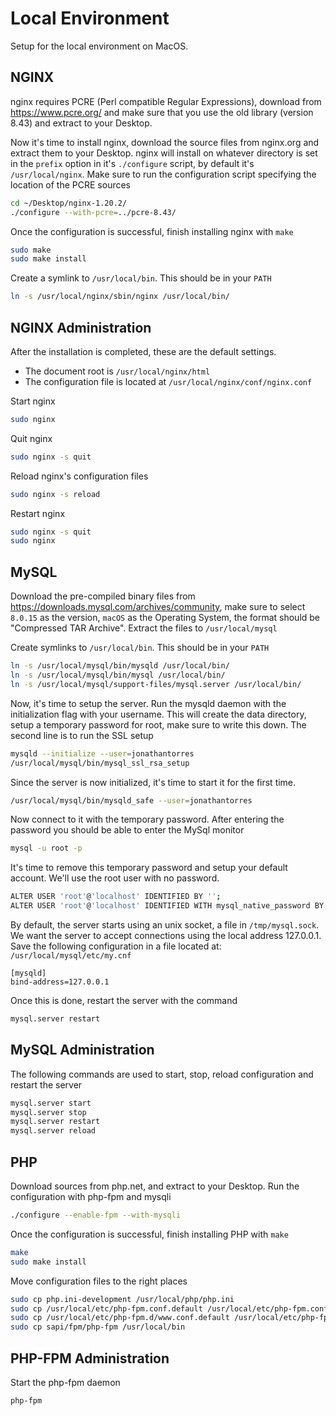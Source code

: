 # Local Environment
Setup for the local environment on MacOS.

## NGINX
nginx requires PCRE (Perl compatible Regular Expressions), download from https://www.pcre.org/ and make sure that you use the old library (version 8.43) and extract to your Desktop.

Now it's time to install nginx, download the source files from nginx.org and extract them to your Desktop. nginx will install on whatever directory is set in the `prefix` option in it's `./configure` script, by default it's `/usr/local/nginx`. Make sure to run the configuration script specifying the location of the PCRE sources
```bash
cd ~/Desktop/nginx-1.20.2/
./configure --with-pcre=../pcre-8.43/
```

Once the configuration is successful, finish installing nginx with `make`
```bash
sudo make
sudo make install
```

Create a symlink to `/usr/local/bin`. This should be in your `PATH`
```bash
ln -s /usr/local/nginx/sbin/nginx /usr/local/bin/
```

## NGINX Administration
After the installation is completed, these are the default settings.
- The document root is `/usr/local/nginx/html`
- The configuration file is located at `/usr/local/nginx/conf/nginx.conf`

Start nginx
```bash
sudo nginx
```

Quit nginx
```bash
sudo nginx -s quit
```

Reload nginx's configuration files
```bash
sudo nginx -s reload
```

Restart nginx
```bash
sudo nginx -s quit
sudo nginx
```

## MySQL
Download the pre-compiled binary files from https://downloads.mysql.com/archives/community, make sure to select `8.0.15` as the version, `macOS` as the Operating System, the format should be "Compressed TAR Archive". Extract the files to `/usr/local/mysql`

Create symlinks to `/usr/local/bin`. This should be in your `PATH`
```bash
ln -s /usr/local/mysql/bin/mysqld /usr/local/bin/
ln -s /usr/local/mysql/bin/mysql /usr/local/bin/
ln -s /usr/local/mysql/support-files/mysql.server /usr/local/bin/
```

Now, it's time to setup the server. Run the mysqld daemon with the initialization flag with your username. This will create the data directory, setup a temporary password for root, make sure to write this down. The second line is to run the SSL setup
```bash
mysqld --initialize --user=jonathantorres
/usr/local/mysql/bin/mysql_ssl_rsa_setup
```

Since the server is now initialized, it's time to start it for the first time.
```bash
/usr/local/mysql/bin/mysqld_safe --user=jonathantorres
```

Now connect to it with the temporary password. After entering the password you should be able to enter the MySql monitor
```bash
mysql -u root -p
```

It's time to remove this temporary password and setup your default account. We'll use the root user with no password.
```bash
ALTER USER 'root'@'localhost' IDENTIFIED BY '';
ALTER USER 'root'@'localhost' IDENTIFIED WITH mysql_native_password BY '';
```

By default, the server starts using an unix socket, a file in `/tmp/mysql.sock`. We want the server to accept connections using the local address 127.0.0.1. Save the following configuration in a file located at: `/usr/local/mysql/etc/my.cnf`
```
[mysqld]
bind-address=127.0.0.1
```

Once this is done, restart the server with the command
```bash
mysql.server restart
```

## MySQL Administration
The following commands are used to start, stop, reload configuration and restart the server
```bash
mysql.server start
mysql.server stop
mysql.server restart
mysql.server reload
```

## PHP
Download sources from php.net, and extract to your Desktop. Run the configuration with php-fpm and mysqli
```bash
./configure --enable-fpm --with-mysqli
```

Once the configuration is successful, finish installing PHP with `make`
```bash
make
sudo make install
```

Move configuration files to the right places
```bash
sudo cp php.ini-development /usr/local/php/php.ini
sudo cp /usr/local/etc/php-fpm.conf.default /usr/local/etc/php-fpm.conf
sudo cp /usr/local/etc/php-fpm.d/www.conf.default /usr/local/etc/php-fpm.d/www.conf
sudo cp sapi/fpm/php-fpm /usr/local/bin
```

## PHP-FPM Administration
Start the php-fpm daemon
```bash
php-fpm
```

